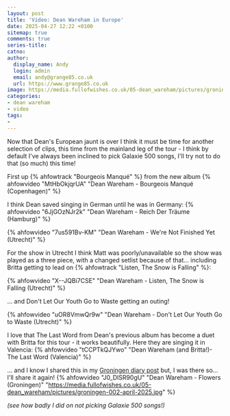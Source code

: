 ```yaml
---
layout: post
title: 'Video: Dean Wareham in Europe'
date: 2025-04-27 12:22 +0100
sitemap: true
comments: true
series-title:
catno:
author:
  display_name: Andy
  login: admin
  email: andy@grange85.co.uk
  url: https://www.grange85.co.uk
image: https://media.fullofwishes.co.uk/05-dean_wareham/pictures/groningen-002-april-2025.jpg
categories:
- dean wareham
- video
tags:
- 
---
```

Now that Dean's European jaunt is over I think it must be time for another selection of clips, this time from the mainland leg of the tour - I think by default I've always been inclined to pick Galaxie 500 songs, I'll try not to do that (so much) this time!

First up {% ahfowtrack "Bourgeois Manqué" %} from the new album
{% ahfowvideo "MtHbOkjqrUA" "Dean Wareham - Bourgeois Manqué (Copenhagen)" %}

I think Dean saved singing in German until he was in Germany:
{% ahfowvideo "6JjGOzNJr2k" "Dean Wareham - Reich Der Träume (Hamburg)" %}

{% ahfowvideo "7us591Bv-KM" "Dean Wareham - We're Not Finished Yet (Utrecht)" %}

For the show in Utrecht I think Matt was poorly/unavailable so the show was played as a three piece, with a changed setlist because of that... including Britta getting to lead on {% ahfowtrack "Listen, The Snow is Falling" %}:

{% ahfowvideo "X--JQBi7CSE" "Dean Wareham - Listen, The Snow is Falling (Utrecht)" %}

... and Don't Let Our Youth Go to Waste getting an outing!

{% ahfowvideo "uOR8VmwQr9w" "Dean Wareham - Don't Let Our Youth Go to Waste (Utrecht)" %}

I love that The Last Word from Dean's previous album has become a duet with Britta for this tour - it works beautifully. Here they are singing it in Valencia:
{% ahfowvideo "tCCPTkQJYwo" "Dean Wareham (and Britta!)- The Last Word (Valencia)" %}

... and I know I shared this in my [Groningen diary post](https://www.fullofwishes.co.uk/2025/04/19/diary-dean-wareham-in-groningen-12th-april-2025/) but, I was there so... I'll share it again!
{% ahfowvideo "J0_DlSR90gU" "Dean Wareham - Flowers (Groningen)" "https://media.fullofwishes.co.uk/05-dean_wareham/pictures/groningen-002-april-2025.jpg" %}

_(see how badly I did on not picking Galaxie 500 songs!)_



